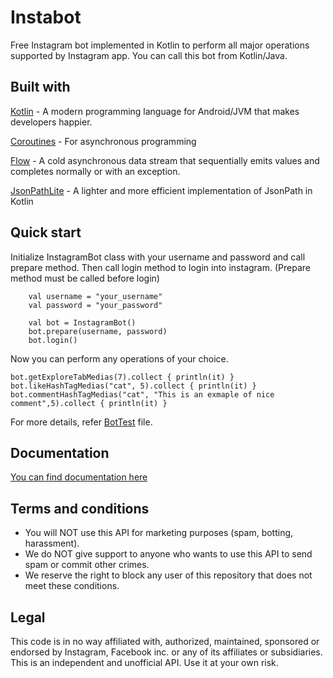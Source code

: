 # Instabot
Free Instagram bot implemented in Kotlin to perform all major operations supported by Instagram app. You can call this bot from Kotlin/Java.


## Built with
[Kotlin](https://kotlinlang.org/) - A modern programming language for Android/JVM that makes developers happier.

[Coroutines](https://kotlinlang.org/docs/reference/coroutines-overview.html) - For asynchronous programming

[Flow](https://kotlin.github.io/kotlinx.coroutines/kotlinx-coroutines-core/kotlinx.coroutines.flow/-flow/) - A cold asynchronous data stream that sequentially emits values and completes normally or with an exception.

[JsonPathLite](https://github.com/codeniko/JsonPathLite) - A lighter and more efficient implementation of JsonPath in Kotlin


## Quick start
Initialize InstagramBot class with your username and password and call prepare method. Then call login method to login into instagram. (Prepare method must be called before login)
```
    val username = "your_username"
    val password = "your_password"

    val bot = InstagramBot()
    bot.prepare(username, password)
    bot.login()
```
Now you can perform any operations of your choice. 
```
bot.getExploreTabMedias(7).collect { println(it) }
bot.likeHashTagMedias("cat", 5).collect { println(it) }
bot.commentHashTagMedias("cat", "This is an exmaple of nice comment",5).collect { println(it) }
```

For more details, refer [BotTest](https://github.com/hadiarajesh/insta-bot/blob/master/src/main/kotlin/BotTest.kt) file.

## Documentation
[You can find documentation here](https://hadiyarajesh.github.io/quick-start.html)

## Terms and conditions
- You will NOT use this API for marketing purposes (spam, botting, harassment).
- We do NOT give support to anyone who wants to use this API to send spam or commit other crimes.
- We reserve the right to block any user of this repository that does not meet these conditions.

## Legal
This code is in no way affiliated with, authorized, maintained, sponsored or endorsed by Instagram, Facebook inc. or any of its affiliates or subsidiaries. This is an independent and unofficial API. Use it at your own risk.
